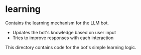 # learning

Contains the learning mechanism for the LLM bot.

- Updates the bot's knowledge based on user input
- Tries to improve responses with each interaction

This directory contains code for the bot's simple learning logic.
